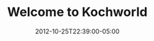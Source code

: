 ---
title: "Welcome to Kochworld"
date: 2012-10-25T22:39:00-05:00
where_published: "The Investigative Fund"
link_to_original: "http://www.theinvestigativefund.org/investigations/corporateaccountability/1716/welcome_to_kochworld/"
description: "To see how the Koch brothers' free-market industry utopia operates, look no further than Corpus Christi, Texas, where the billionaires own two oil refineries."
---
